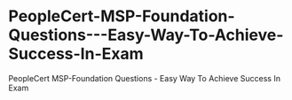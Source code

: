 # PeopleCert-MSP-Foundation-Questions---Easy-Way-To-Achieve-Success-In-Exam
PeopleCert MSP-Foundation Questions - Easy Way To Achieve Success In Exam
